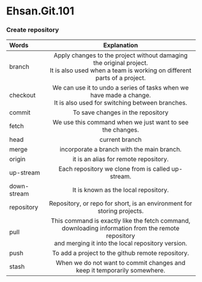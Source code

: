 # Ehsan.Git.101

### Create repository


| Words | Explanation  |
| :------------ |:---------------:|
| branch | Apply changes to the project without damaging the original project.<br> It is also used when a team is working on different parts of a project.|
| checkout| We can use it to undo a series of tasks when we have made a change. <br> It is also used for switching between branches.|
| commit | To save changes in the repository        |
| fetch | We use this command when we just want to see the changes.|
| head | current branch       |
| merge | incorporate a branch with the main branch.|
| origin | it is an alias for remote repository.|
| up-stream | Each repository we clone from is called up-stream.|
| down-stream  | It is known as the local repository. |
| repository |Repository, or repo for short, is an environment for storing projects.|
| pull | This command is exactly like the fetch command, downloading information from the remote repository<br> and merging it into the local repository version.|
| push | To add a project to the github remote repository.|
| stash | When we do not want to commit changes and keep it temporarily somewhere.|
